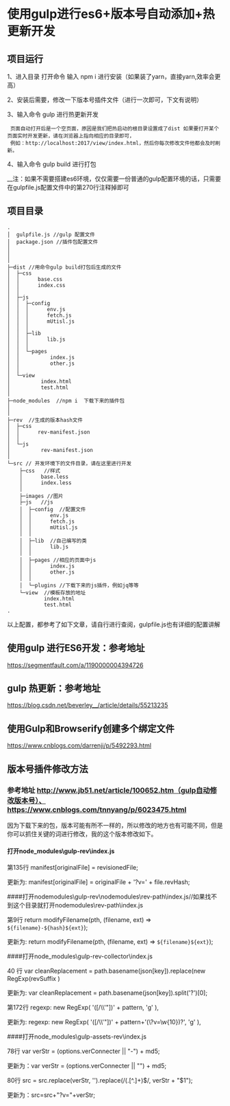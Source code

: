 # 使用gulp进行es6+版本号自动添加+热更新开发

## 项目运行


1、进入目录 打开命令  输入 npm i 进行安装（如果装了yarn，直接yarn,效率会更高）

2、安装后需要，修改一下版本号插件文件（进行一次即可，下文有说明）

3、输入命令 gulp 进行热更新开发

     页面自动打开后是一个空页面，原因是我们把热启动的根目录设置成了dist 如果要打开某个页面实时开发更新，请在浏览器上指向相应的目录即可，
     例如：http://localhost:2017/view/index.html，然后你每次修改文件他都会及时刷新。


4、输入命令 gulp build 进行打包


__注：如果不需要搭建es6环境，仅仅需要一份普通的gulp配置环境的话，只需要在gulpfile.js配置文件中的第270行注释掉即可


## 项目目录
```
.
│  gulpfile.js //gulp 配置文件
│  package.json //插件包配置文件
│ 
│
│  
├─dist //用命令gulp build打包后生成的文件
│  ├─css
│  │      base.css
│  │      index.css
│  │      
│  ├─js
│  │  ├─config
│  │  │      env.js
│  │  │      fetch.js
│  │  │      mUtisl.js
│  │  │      
│  │  ├─lib
│  │  │      lib.js
│  │  │      
│  │  └─pages
│  │          index.js
│  │          other.js
│  │          
│  └─view
│          index.html
│          test.html
│          
├─node_modules  //npm i  下载下来的插件包
│  
│          
├─rev  //生成的版本hash文件
│  ├─css
│  │      rev-manifest.json
│  │      
│  └─js
│          rev-manifest.json
│          
└─src // 开发环境下的文件目录，请在这里进行开发
    ├─css   //样式
    │      base.less
    │      index.less
    │      
    ├─images //图片
    ├─js   //js
    │  ├─config  //配置文件
    │  │      env.js
    │  │      fetch.js
    │  │      mUtisl.js
    │  │      
    │  ├─lib  //自己编写的类
    │  │      lib.js
    │  │      
    │  ├─pages //相应的页面中js
    │  │      index.js
    │  │      other.js
    │  │      
    │  └─plugins //下载下来的js插件，例如jq等等
    └─view  //模板存放的地址
            index.html
            test.html
.
```


以上配置，都参考了如下文章，请自行进行查阅，gulpfile.js也有详细的配置讲解

## 使用gulp 进行ES6开发：参考地址
https://segmentfault.com/a/1190000004394726

## gulp 热更新：参考地址
https://blog.csdn.net/beverley__/article/details/55213235

## 使用Gulp和Browserify创建多个绑定文件
https://www.cnblogs.com/darrenji/p/5492293.html


## 版本号插件修改方法

### 参考地址 http://www.jb51.net/article/100652.htm（gulp自动修改版本号）、https://www.cnblogs.com/tnnyang/p/6023475.html

因为下载下来的包，版本可能有所不一样的，所以修改的地方也有可能不同，但是你可以抓住关键的词进行修改，我的这个版本修改如下。

#### 打开node_modules\gulp-rev\index.js


第135行 manifest[originalFile] = revisionedFile;


更新为: manifest[originalFile] = originalFile + '?v=' + file.revHash;



####打开nodemodules\gulp-rev\nodemodules\rev-path\index.js//如果找不到这个目录就打开nodemodules\rev-path\index.js


第9行 return modifyFilename(pth, (filename, ext) => `${filename}-${hash}${ext}`);


更新为: return modifyFilename(pth, (filename, ext) => `${filename}${ext}`);





####打开node_modules\gulp-rev-collector\index.js


40 行 var cleanReplacement =  path.basename(json[key]).replace(new RegExp(revSuffix )


更新为: var cleanReplacement =  path.basename(json[key]).split('?')[0];



第172行 regexp: new RegExp( '([\/\\\\\'"])' + pattern, 'g' ),


更新为: regexp: new RegExp( '([\/\\\\\'"])' + pattern+'(\\?v=\\w{10})?', 'g' ),




####打开node_modules\gulp-assets-rev\index.js


78行 var verStr = (options.verConnecter || "-") + md5;


更新为：var verStr = (options.verConnecter || "") + md5;


80行 src = src.replace(verStr, '').replace(/(\.[^\.]+)$/, verStr + "$1");


更新为：src=src+"?v="+verStr;



